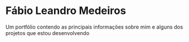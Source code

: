 # Fábio Leandro Medeiros
Um portfólio contendo as principais informações sobre mim e alguns dos projetos que estou desenvolvendo
